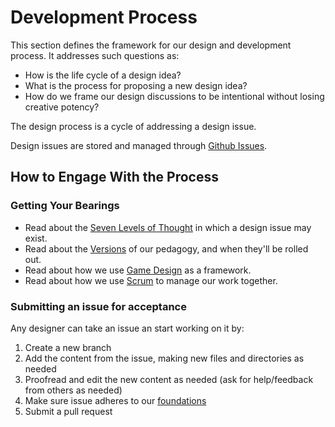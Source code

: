# Development Process

This section defines the framework for our design and development process. It addresses such questions as:

- How is the life cycle of a design idea?
- What is the process for proposing a new design idea?
- How do we frame our design discussions to be intentional without losing creative potency?

The design process is a cycle of addressing a design issue.

Design issues are stored and managed through [Github Issues][github-issues].

## How to Engage With the Process

### Getting Your Bearings

- Read about the [Seven Levels of Thought](seven-levels-of-thought.md) in which a design issue may exist.
- Read about the [Versions](versions.md) of our pedagogy, and when they'll be rolled out.
- Read about how we use [Game Design](game-design.md) as a framework.
- Read about how we use [Scrum](scrum.md) to manage our work together.

### Submitting an issue for acceptance

Any designer can take an issue an start working on it by:

1. Create a new branch
2. Add the content from the issue, making new files and directories as needed
3. Proofread and edit the new content as needed (ask for help/feedback from others as needed)
4. Make sure issue adheres to our [foundations](./blueprint/foundations.md)
5. Submit a pull request


[github-issues]: https://github.com/LearnersGuild/learning-os/issues
